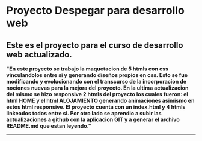 # Proyecto Despegar para desarrollo web

## Este es el proyecto para el curso de desarrollo web actualizado.

**"En este proyecto se trabajo la maquetacion de 5 htmls con css vinculandolos entre si y generando diseños propios en css. Esto se fue modificando y evolucionando con el transcurso de la incorporacion de nociones nuevas para la mejora del proyecto. En la ultima actualizacion del mismo se hizo responsive 2 htmls del proyecto los cuales fueron: el html HOME y el html ALOJAMIENTO generando animaciones asimismo en estos html responsive. El proyecto cuenta con un index.html y 4 htmls linkeados todos entre si. Por otro lado se aprendio a subir las actualizaciones a github con la aplicacion GIT y a generar el archivo README.md que estan leyendo."**



------------
